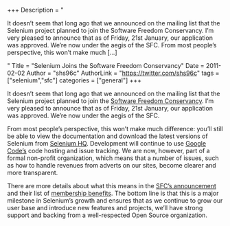 +++
Description = "<p>It doesn’t seem that long ago that we announced on the mailing list that the Selenium project planned to join the Software Freedom Conservancy. I’m very pleased to announce that as of Friday, 21st January, our application was approved. We’re now under the aegis of the SFC. From most people’s perspective, this won’t make much […]</p>"
Title = "Selenium Joins the Software Freedom Conservancy"
Date = 2011-02-02
Author = "shs96c"
AuthorLink = "https://twitter.com/shs96c"
tags = ["selenium","sfc"]
categories = ["general"]
+++

<p>It doesn&#8217;t seem that long ago that we announced on the mailing list that the Selenium project planned to join the <a href="http://sfconservancy.org/">Software Freedom Conservancy</a>. I&#8217;m very pleased to announce that as of Friday, 21st January, our application was approved. We&#8217;re now under the aegis of the SFC.</p>
<p>From most people&#8217;s perspective, this won&#8217;t make much difference: you&#8217;ll still be able to view the documentation and download the latest versions of Selenium from <a href="http://seleniumhq.org">Selenium HQ</a>. Development will continue to use <a href="http://selenium.googlecode.com/">Google Code&#8217;s</a> code hosting and issue tracking. We are now, however, part of a formal non-profit organization, which means that a number of issues, such as how to handle revenues from adverts on our sites, become clearer and more transparent.</p>
<p>There are more details about what this means in the <a title="Selenium Joins the Software Freedom Conservancy" href="http://sfconservancy.org/news/2011/feb/02/selenium-joins/">SFC&#8217;s announcement</a> and their list of <a title="SFC Member Project Services" href="http://sfconservancy.org/members/services/">membership benefits</a>. The bottom line is that this is a major milestone in Selenium&#8217;s growth and ensures that as we continue to grow our user base and introduce new features and projects, we&#8217;ll have strong support and backing from a well-respected Open Source organization.</p>

